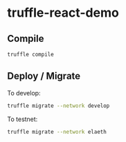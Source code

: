 # truffle-react-demo

## Compile
```bash
truffle compile
```

## Deploy / Migrate
To develop:
```bash
truffle migrate --network develop
```
To testnet:
```bash
truffle migrate --network elaeth
```
